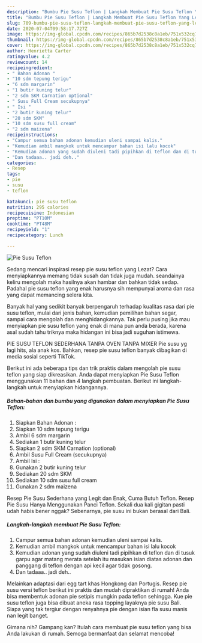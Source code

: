 ```yaml
---
description: "Bumbu Pie Susu Teflon | Langkah Membuat Pie Susu Teflon Yang Lezat Sekali"
title: "Bumbu Pie Susu Teflon | Langkah Membuat Pie Susu Teflon Yang Lezat Sekali"
slug: 709-bumbu-pie-susu-teflon-langkah-membuat-pie-susu-teflon-yang-lezat-sekali
date: 2020-07-04T09:58:17.727Z
image: https://img-global.cpcdn.com/recipes/865b7d2538c8a1eb/751x532cq70/pie-susu-teflon-foto-resep-utama.jpg
thumbnail: https://img-global.cpcdn.com/recipes/865b7d2538c8a1eb/751x532cq70/pie-susu-teflon-foto-resep-utama.jpg
cover: https://img-global.cpcdn.com/recipes/865b7d2538c8a1eb/751x532cq70/pie-susu-teflon-foto-resep-utama.jpg
author: Henrietta Carter
ratingvalue: 4.2
reviewcount: 14
recipeingredient:
- " Bahan Adonan "
- "10 sdm tepung terigu"
- "6 sdm margarin"
- "1 butir kuning telur"
- "2 sdm SKM Carnation optional"
- " Susu Full Cream secukupnya"
- " Isi "
- "2 butir kuning telur"
- "20 sdm SKM"
- "10 sdm susu full cream"
- "2 sdm maizena"
recipeinstructions:
- "Campur semua bahan adonan kemudian uleni sampai kalis."
- "Kemudian ambil mangkok untuk mencampur bahan isi lalu kocok"
- "Kemudian adonan yang sudah diuleni tadi pipihkan di teflon dan di tusuk garpu agar matang merata setelah itu masukan isian diatas adonan dan panggang di teflon dengan api kecil agar tidak gosong."
- "Dan tadaaa.. jadi deh.."
categories:
- Resep
tags:
- pie
- susu
- teflon

katakunci: pie susu teflon 
nutrition: 295 calories
recipecuisine: Indonesian
preptime: "PT10M"
cooktime: "PT48M"
recipeyield: "1"
recipecategory: Lunch

---
```



![Pie Susu Teflon](https://img-global.cpcdn.com/recipes/865b7d2538c8a1eb/751x532cq70/pie-susu-teflon-foto-resep-utama.jpg)

Sedang mencari inspirasi resep pie susu teflon yang Lezat? Cara menyiapkannya memang tidak susah dan tidak juga mudah. seandainya keliru mengolah maka hasilnya akan hambar dan bahkan tidak sedap. Padahal pie susu teflon yang enak harusnya sih mempunyai aroma dan rasa yang dapat memancing selera kita.

Banyak hal yang sedikit banyak berpengaruh terhadap kualitas rasa dari pie susu teflon, mulai dari jenis bahan, kemudian pemilihan bahan segar, sampai cara mengolah dan menghidangkannya. Tak perlu pusing jika mau menyiapkan pie susu teflon yang enak di mana pun anda berada, karena asal sudah tahu triknya maka hidangan ini bisa jadi suguhan istimewa.

PIE SUSU TEFLON SEDERHANA TANPA OVEN TANPA MIXER Pie susu yg lagi hits, ala anak kos. Bahkan, resep pie susu teflon banyak dibagikan di media sosial seperti TikTok.


Berikut ini ada beberapa tips dan trik praktis dalam mengolah pie susu teflon yang siap dikreasikan. Anda dapat menyiapkan Pie Susu Teflon menggunakan 11 bahan dan 4 langkah pembuatan. Berikut ini langkah-langkah untuk menyiapkan hidangannya.

<!--inarticleads1-->

##### Bahan-bahan dan bumbu yang digunakan dalam menyiapkan Pie Susu Teflon:

1. Siapkan  Bahan Adonan :
1. Siapkan 10 sdm tepung terigu
1. Ambil 6 sdm margarin
1. Sediakan 1 butir kuning telur
1. Siapkan 2 sdm SKM Carnation (optional)
1. Ambil  Susu Full Cream (secukupnya)
1. Ambil  Isi :
1. Gunakan 2 butir kuning telur
1. Sediakan 20 sdm SKM
1. Sediakan 10 sdm susu full cream
1. Gunakan 2 sdm maizena


Resep Pie Susu Sederhana yang Legit dan Enak, Cuma Butuh Teflon. Resep Pie Susu Hanya Menggunakan Panci Teflon. Sekali dua kali gigitan pasti udah habis bener nggak? Sebenarnya, pie susu ini bukan berasal dari Bali. 

<!--inarticleads2-->

##### Langkah-langkah membuat Pie Susu Teflon:

1. Campur semua bahan adonan kemudian uleni sampai kalis.
1. Kemudian ambil mangkok untuk mencampur bahan isi lalu kocok
1. Kemudian adonan yang sudah diuleni tadi pipihkan di teflon dan di tusuk garpu agar matang merata setelah itu masukan isian diatas adonan dan panggang di teflon dengan api kecil agar tidak gosong.
1. Dan tadaaa.. jadi deh..


Melainkan adaptasi dari egg tart khas Hongkong dan Portugis. Resep pie susu versi teflon berikut ini praktis dan mudah dipraktikan di rumah! Anda bisa membentuk adonan pie setipis mungkin pada teflon sehingga. Kue pie susu teflon juga bisa dibuat aneka rasa topping layaknya pie susu Bali. Siapa yang tak tergiur dengan renyahnya pie dengan isian fla susu manis nan legit banget. 

Gimana nih? Gampang kan? Itulah cara membuat pie susu teflon yang bisa Anda lakukan di rumah. Semoga bermanfaat dan selamat mencoba!
